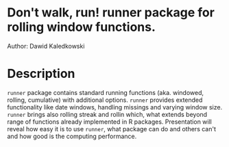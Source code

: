 # Don't walk, run! runner package for rolling window functions.

Author: Dawid Kaledkowski

# Description

`runner` package contains standard running functions (aka. windowed, rolling, cumulative) with additional options. `runner` provides extended functionality like date windows, handling missings and varying window size. `runner` brings also rolling streak and rollin which, what extends beyond range of functions already implemented in R packages. Presentation will reveal how easy it is to use `runner`, what package can do and others can't and how good is the computing performance. 

